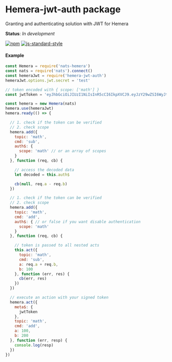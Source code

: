 # Hemera-jwt-auth package

Granting and authenticating solution with JWT for Hemera

**Status**: _In development_

[![npm](https://img.shields.io/npm/v/hemera-jwt.svg?maxAge=3600)](https://www.npmjs.com/package/hemera-jwt)
[![js-standard-style](https://img.shields.io/badge/code%20style-standard-brightgreen.svg)](http://standardjs.com)


#### Example

```js
const Hemera = require('nats-hemera')
const nats = require('nats').connect()
const hemeraJwt = require('hemera-jwt-auth')
hemeraJwt.options.jwt.secret = 'test'

// token encoded with { scope: ['math'] }
const jwtToken = 'eyJhbGciOiJIUzI1NiIsInR5cCI6IkpXVCJ9.eyJzY29wZSI6WyJtYXRoIl0sImlhdCI6MTQ4ODEyMjIwN30.UPLLbjDgkB_ajQjI7BUlpUGfZYvsqHP3NqWQIavibeQ'

const hemera = new Hemera(nats)
hemera.use(hemeraJwt)
hemera.ready(() => {

  // 1. check if the token can be verified
  // 2. check scope
  hemera.add({
    topic: 'math',
    cmd: 'sub',
    auth$: {
      scope: 'math' // or an array of scopes
    }
  }, function (req, cb) {

    // access the decoded data
    let decoded = this.auth$

    cb(null, req.a - req.b)
  })

  // 1. check if the token can be verified
  // 2. check scope
  hemera.add({
    topic: 'math',
    cmd: 'add',
    auth$: { // or false if you want disable authentication
      scope: 'math'
    }
  }, function (req, cb) {

    // token is passed to all nested acts
    this.act({
      topic: 'math',
      cmd: 'sub',
      a: req.a + req.b,
      b: 100
    }, function (err, res) {
      cb(err, res)
    })
  })

  // execute an action with your signed token
  hemera.act({
    meta$: {
      jwtToken
    },
    topic: 'math',
    cmd: 'add',
    a: 100,
    b: 200
  }, function (err, resp) {
    console.log(resp)
  })
})

```
